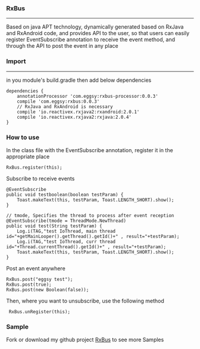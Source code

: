 ### RxBus
-----------------------------------------
Based on java APT technology, dynamically generated based on RxJava and RxAndroid code, and provides API to the user, so that users can easily register EventSubscribe annotation to receive the event method, and through the API to post the event in any place

### Import
-----------------------------------------
in you module's build.gradle then add below dependencies
````
dependencies {
    annotationProcessor 'com.eggsy:rxbus-processor:0.0.3'
    compile 'com.eggsy:rxbus:0.0.3'
    // RxJava and RxAndroid is necessary
    compile 'io.reactivex.rxjava2:rxandroid:2.0.1'
    compile 'io.reactivex.rxjava2:rxjava:2.0.4'
}
````

### How to use
In the class file with the EventSubscribe annotation, register it in the appropriate place
````
RxBus.register(this);
````

Subscribe to receive events
````
@EventSubscribe
public void testboolean(boolean testParam) {
    Toast.makeText(this, testParam, Toast.LENGTH_SHORT).show();
}

// tmode, Specifies the thread to process after event reception
@EventSubscribe(tmode = ThreadMode.NewThread)
public void test(String testParam) {
    Log.i(TAG,"test IoThread, main thread id="+getMainLooper().getThread().getId()+" , result="+testParam);
    Log.i(TAG,"test IoThread, curr thread id="+Thread.currentThread().getId()+" , result="+testParam);
    Toast.makeText(this, testParam, Toast.LENGTH_SHORT).show();
}
````

Post an event anywhere
````
RxBus.post("eggsy test");
RxBus.post(true);
RxBus.post(new Boolean(false));
````

Then, where you want to unsubscribe, use the following method
````
 RxBus.unRegister(this);
````

### Sample
Fork or download my github project [RxBus](https://github.com/eggsywelsh/RxBus) to see more Samples